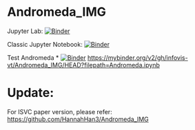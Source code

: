# Andromeda_IMG

Jupyter Lab: [![Binder](https://mybinder.org/badge_logo.svg)](https://mybinder.org/v2/gh/infovis-vt/Andromeda_IMG/main)

Classic Jupyter Notebook: [![Binder](https://mybinder.org/badge_logo.svg)](https://mybinder.org/v2/gh/infovis-vt/Andromeda_IMG/main?filepath=Andromeda_ImgVersion.ipynb)



Test Andromeda * [![Binder](https://mybinder.org/badge_logo.svg)](https://mybinder.org/v2/gh/infovis-vt/Andromeda_IMG/HEAD?filepath=Andromeda.ipynb) https://mybinder.org/v2/gh/infovis-vt/Andromeda_IMG/HEAD?filepath=Andromeda.ipynb




# Update:

For ISVC paper version, please refer: https://github.com/HannahHan3/Andromeda_IMG
